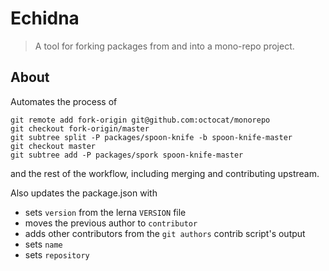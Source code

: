 Echidna
===

> A tool for forking packages from and into a mono-repo project.

## About

Automates the process of

    git remote add fork-origin git@github.com:octocat/monorepo
    git checkout fork-origin/master
    git subtree split -P packages/spoon-knife -b spoon-knife-master
    git checkout master
    git subtree add -P packages/spork spoon-knife-master

and the rest of the workflow, including merging and contributing upstream.

Also updates the package.json with
* sets `version` from the lerna `VERSION` file
* moves the previous author to `contributor`
* adds other contributors from the `git authors` contrib script's output
* sets `name`
* sets `repository`
